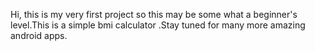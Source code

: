 Hi, this is my very first project so this may be some what a beginner's level.This is a simple bmi calculator .Stay tuned for many more amazing android apps. 
